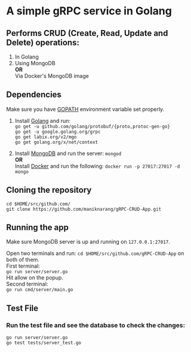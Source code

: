 # A simple gRPC service in Golang
## Performs CRUD (Create, Read, Update and Delete) operations:
1. In Golang
2. Using MongoDB  
**OR**  
Via Docker's MongoDB image  

## Dependencies
Make sure you have [GOPATH](https://github.com/golang/go/wiki/GOPATH)
environment variable set properly.  
1. Install [Golang](https://golang.org/doc/install) and run:  
      `go get -u github.com/golang/protobuf/{proto,protoc-gen-go}`  
      `go get -u google.golang.org/grpc`  
      `go get labix.org/v2/mgo`  
      `go get golang.org/x/net/context`  
      
2. Install [MongoDB](https://www.mongodb.com) and run the server: `mongod`  
**OR**  
Install [Docker](https://www.docker.com) and run the following:
`docker run -p 27017:27017 -d mongo`

## Cloning the repository
`cd $HOME/src/github.com/`  
`git clone https://github.com/maniknarang/gRPC-CRUD-App.git`

## Running the app
Make sure MongoDB server is up and running on `127.0.0.1:27017`.  

Open two terminals and run: `cd $HOME/src/github.com/gRPC-CRUD-App` on both of them.    
First terminal:  
      `go run server/server.go`  
      Hit allow on the popup.    
Second terminal:  
      `go run cmd/server/main.go`

## Test File
### Run the test file and see the database to check the changes:
`go run server/server.go`  
`go test tests/server_test.go`
